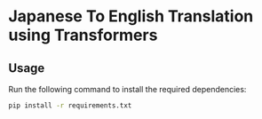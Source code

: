 # Japanese To English Translation using Transformers
## Usage

Run the following command to install the required dependencies:

```bash
pip install -r requirements.txt
